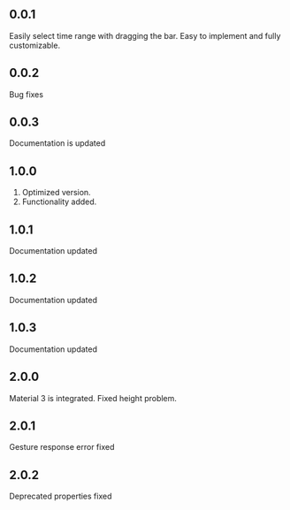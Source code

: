 ## 0.0.1

Easily select time range with dragging the bar. Easy to implement and fully customizable.


## 0.0.2

Bug fixes


## 0.0.3
Documentation is updated

## 1.0.0
1. Optimized version.
2. Functionality added.

## 1.0.1
Documentation updated

## 1.0.2
Documentation updated

## 1.0.3
Documentation updated

## 2.0.0
Material 3 is integrated.
Fixed height problem.

## 2.0.1
Gesture response error fixed

## 2.0.2
Deprecated properties fixed